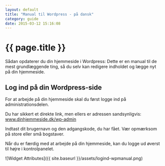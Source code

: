 ```yaml
---
layout: default
title: "Manual til Wordpress - på dansk"
category: guide
date: 2015-03-12 15:16:08
---
```


# {{ page.title }}
Sådan opdaterer du din hjemmeside i Wordpress: Dette er en manual til de mest grundlæggende ting, så du selv kan redigere indholdet og lægge nyt på din hjemmeside.

## Log ind på din Wordpress-side

For at arbejde på din hjemmeside skal du først logge ind på administrationsdelen.

Du har sikkert et direkte link, men ellers er adressen sandsynligvis: www.dinhjemmeside.dk/wp-admin

Indtast dit brugernavn og den adgangskode, du har fået. Vær opmærksom på store eller små bogstaver.

Når du er færdig med at arbejde på din hjemmeside, kan du logge ud øverst til højre i kontrolpanelet.

![Widget Attributes]({{ site.baseurl }}/assets/logind-wpmanual.png)